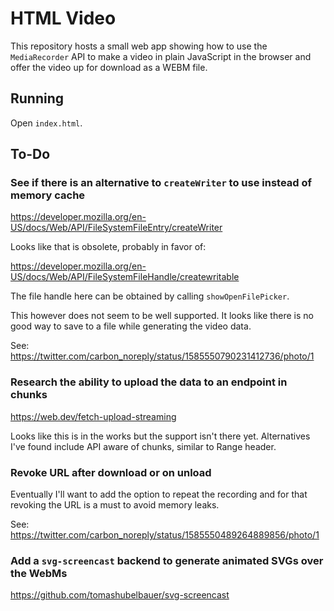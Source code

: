 # HTML Video

This repository hosts a small web app showing how to use the `MediaRecorder` API
to make a video in plain JavaScript in the browser and offer the video up for
download as a WEBM file.

## Running

Open `index.html`.

## To-Do

### See if there is an alternative to `createWriter` to use instead of memory cache

https://developer.mozilla.org/en-US/docs/Web/API/FileSystemFileEntry/createWriter

Looks like that is obsolete, probably in favor of:

https://developer.mozilla.org/en-US/docs/Web/API/FileSystemFileHandle/createwritable

The file handle here can be obtained by calling `showOpenFilePicker`.

This however does not seem to be well supported. It looks like there is no good way
to save to a file while generating the video data.

See:
https://twitter.com/carbon_noreply/status/1585550790231412736/photo/1

### Research the ability to upload the data to an endpoint in chunks

https://web.dev/fetch-upload-streaming

Looks like this is in the works but the support isn't there yet.
Alternatives I've found include API aware of chunks, similar to Range header.

### Revoke URL after download or on unload

Eventually I'll want to add the option to repeat the recording and for that
revoking the URL is a must to avoid memory leaks.

See:
https://twitter.com/carbon_noreply/status/1585550489264889856/photo/1

### Add a `svg-screencast` backend to generate animated SVGs over the WebMs

https://github.com/tomashubelbauer/svg-screencast
